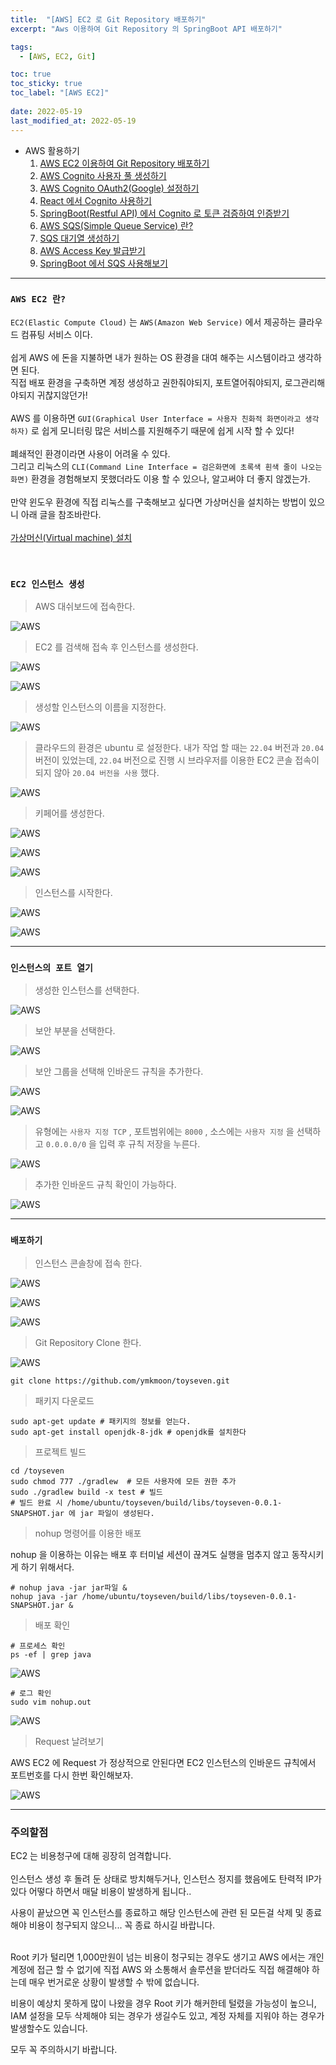 ```yaml
---
title:  "[AWS] EC2 로 Git Repository 배포하기"
excerpt: "Aws 이용하여 Git Repository 의 SpringBoot API 배포하기"

tags:
  - [AWS, EC2, Git]

toc: true
toc_sticky: true
toc_label: "[AWS EC2]"
 
date: 2022-05-19
last_modified_at: 2022-05-19
---
```


- AWS 활용하기
  1.  [AWS EC2 이용하여 Git Repository 배포하기](https://ymkmoon.github.io/Aws-01-Ec2/)
  2.  [AWS Cognito 사용자 풀 생성하기](https://ymkmoon.github.io/Aws-02-Cognito/)
  3.  [AWS Cognito OAuth2(Google) 설정하기](https://ymkmoon.github.io/Aws-03-Cognito-OAuth2/)
  4.  [React 에서 Cognito 사용하기](https://ymkmoon.github.io/Aws-04-Cognito-React/)
  5.  [SpringBoot(Restful API) 에서 Cognito 로 토큰 검증하여 인증받기](https://ymkmoon.github.io/Aws-05-Springboot-Cognito/)
  6.  [AWS SQS(Simple Queue Service) 란?](https://ymkmoon.github.io/Aws-06-Sqs/)
  7.  [SQS 대기열 생성하기](https://ymkmoon.github.io/Aws-07-Sqs-Create/)
  8.  [AWS Access Key 발급받기](https://ymkmoon.github.io/Aws-08-Access-Key/)
  9.  [SpringBoot 에서 SQS 사용해보기](https://ymkmoon.github.io/Aws-09-Sqs-Message/)

<hr/>

### ``AWS EC2 란?``

`EC2(Elastic Compute Cloud)` 는 `AWS(Amazon Web Service)` 에서 제공하는 클라우드 컴퓨팅 서비스 이다. <br>
<br>
쉽게 AWS 에 돈을 지불하면 내가 원하는 OS 환경을 대여 해주는 시스템이라고 생각하면 된다. <br>
직접 배포 환경을 구축하면 계정 생성하고 권한줘야되지, 포트열어줘야되지, 로그관리해야되지 귀찮지않던가! <br>
<br>
AWS 를 이용하면 `GUI(Graphical User Interface = 사용자 친화적 화면이라고 생각하자)` 로 쉽게 모니터링 많은 서비스를 지원해주기 때문에 쉽게 시작 할 수 있다! <br>
<br>
폐쇄적인 환경이라면 사용이 어려울 수 있다. <br>
그리고 리눅스의 `CLI(Command Line Interface = 검은화면에 초록색 흰색 줄이 나오는 화면)` 환경을 경험해보지 못했더라도 이용 할 수 있으나, 알고써야 더 좋지 않겠는가. <br>
<br>
만약 윈도우 환경에 직접 리눅스를 구축해보고 싶다면 가상머신을 설치하는 방법이 있으니 아래 글을 참조바란다. <br>
<br>
[가상머신(Virtual machine) 설치](https://ymkmoon.github.io/Linux-02-VMWare/)


<br>

### ``EC2 인스턴스 생성``

> AWS 대쉬보드에 접속한다.

![AWS](/assets/image/aws/AWS_EC2_01.PNG)


> EC2 를 검색해 접속 후 인스턴스를 생성한다.

![AWS](/assets/image/aws/AWS_EC2_02.PNG)

![AWS](/assets/image/aws/AWS_EC2_03.PNG)


> 생성할 인스턴스의 이름을 지정한다.

![AWS](/assets/image/aws/AWS_EC2_04.PNG)


> 클라우드의 환경은 ubuntu 로 설정한다. 
내가 작업 할 때는 `22.04` 버전과 `20.04` 버전이 있었는데, `22.04` 버전으로 진행 시 브라우저를 이용한 EC2 콘솔 접속이 되지 않아 `20.04 버전을 사용` 했다.

![AWS](/assets/image/aws/AWS_EC2_05.PNG)


> 키페어를 생성한다.

![AWS](/assets/image/aws/AWS_EC2_06.PNG)

![AWS](/assets/image/aws/AWS_EC2_07.PNG)

![AWS](/assets/image/aws/AWS_EC2_08.PNG)


> 인스턴스를 시작한다.

![AWS](/assets/image/aws/AWS_EC2_09.PNG)

![AWS](/assets/image/aws/AWS_EC2_10.PNG)


<hr/>


### ``인스턴스의 포트 열기``

> 생성한 인스턴스를 선택한다.

![AWS](/assets/image/aws/AWS_EC2_11.PNG)


> 보안 부분을 선택한다.

![AWS](/assets/image/aws/AWS_EC2_12.PNG)


> 보안 그룹을 선택해 인바운드 규칙을 추가한다.

![AWS](/assets/image/aws/AWS_EC2_13.PNG)

![AWS](/assets/image/aws/AWS_EC2_14.PNG)


> 유형에는 `사용자 지정 TCP` , 포트범위에는 `8000` , 소스에는 `사용자 지정` 을 선택하고 `0.0.0.0/0` 을 입력 후 규칙 저장을 누른다.

![AWS](/assets/image/aws/AWS_EC2_15.PNG)


> 추가한 인바운드 규칙 확인이 가능하다.

![AWS](/assets/image/aws/AWS_EC2_16.PNG)


<hr/>


### ``배포하기``

> 인스턴스 콘솔창에 접속 한다.

![AWS](/assets/image/aws/AWS_EC2_17.PNG)


![AWS](/assets/image/aws/AWS_EC2_18.PNG)

![AWS](/assets/image/aws/AWS_EC2_19.PNG)


> Git Repository Clone 한다.

![AWS](/assets/image/aws/AWS_EC2_20.PNG)


```console
git clone https://github.com/ymkmoon/toyseven.git 
```

> 패키지 다운로드

```console
sudo apt-get update # 패키지의 정보를 얻는다.
sudo apt-get install openjdk-8-jdk # openjdk를 설치한다
```


> 프로젝트 빌드

```console
cd /toyseven
sudo chmod 777 ./gradlew  # 모든 사용자에 모든 권한 추가
sudo ./gradlew build -x test # 빌드
# 빌드 완료 시 /home/ubuntu/toyseven/build/libs/toyseven-0.0.1-SNAPSHOT.jar 에 jar 파일이 생성된다.
```

> nohup 명령어를 이용한 배포

nohup 을 이용하는 이유는 배포 후 터미널 세션이 끊겨도 실행을 멈추지 않고 동작시키게 하기 위해서다.

```console
# nohup java -jar jar파일 &
nohup java -jar /home/ubuntu/toyseven/build/libs/toyseven-0.0.1-SNAPSHOT.jar &
```


> 배포 확인

```console
# 프로세스 확인
ps -ef | grep java
```

![AWS](/assets/image/aws/AWS_EC2_21.PNG)


```console
# 로그 확인
sudo vim nohup.out
```

![AWS](/assets/image/aws/AWS_EC2_22.PNG)


> Request 날려보기

AWS EC2 에 Request 가 정상적으로 안된다면 EC2 인스턴스의 인바운드 규칙에서 포트번호를 다시 한번 확인해보자.

![AWS](/assets/image/aws/AWS_EC2_23.PNG)

<hr/>

### 주의할점

EC2 는 비용청구에 대해 굉장히 엄격합니다. <br>
<br>
인스턴스 생성 후 돌려 둔 상태로 방치해두거나, 인스턴스 정지를 했음에도 탄력적 IP가 있다 어떻다 하면서 매달 비용이 발생하게 됩니다.. <br>

사용이 끝났으면 꼭 인스턴스를 종료하고 해당 인스턴스에 관련 된 모든걸 삭제 및 종료해야 비용이 청구되지 않으니... 꼭 종료 하시길 바랍니다. <br>
<br>

Root 키가 털리면 1,000만원이 넘는 비용이 청구되는 경우도 생기고 AWS 에서는 개인 계정에 접근 할 수 없기에 직접 AWS 와 소통해서 솔루션을 받더라도 직접 해결해야 하는데 매우 번거로운 상황이 발생할 수 밖에 없습니다. <br>

비용이 예상치 못하게 많이 나왔을 경우 Root 키가 해커한테 털렸을 가능성이 높으니, IAM 설정을 모두 삭제해야 되는 경우가 생길수도 있고, 계정 자체를 지워야 하는 경우가 발생할수도 있습니다. <br>

모두 꼭 주의하시기 바랍니다.


